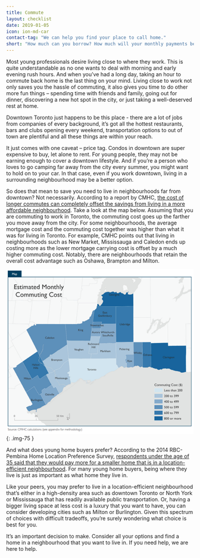 ```yaml
---
title: Commute
layout: checklist
date: 2019-01-05
icon: ion-md-car
contact-tag: "We can help you find your place to call home."
short: "How much can you borrow? How much will your monthly payments be?"
---
```


Most young professionals desire living close to where they work. This is quite understandable as no one wants to deal with morning and early evening rush hours. And when you’ve had a long day, taking an hour to commute back home is the last thing on your mind. Living close to work not only saves you the hassle of commuting, it also gives you time to do other more fun things – spending time with friends and family, going out for dinner, discovering a new hot spot in the city, or just taking a well-deserved rest at home.

Downtown Toronto just happens to be this place - there are a lot of jobs from companies of every background, it’s got all the hottest restaurants, bars and clubs opening every weekend, transportation options to out of town are plentiful and all these things are within your reach.

It just comes with one caveat – price tag. Condos in downtown are super expensive to buy, let alone to rent. For young people, they may not be earning enough to cover a downtown lifestyle. And if you’re a person who loves to go camping far away from the city every summer, you might want to hold on to your car. In that case, even if you work downtown, living in a surrounding neighbourhood may be a better option.

So does that mean to save you need to live in neighbourhoods far from downtown? Not necessarily. According to a report by CMHC, [the cost of longer commutes can completely offset the savings from living in a more affordable neighbourhood](https://eppdscrmssa01.blob.core.windows.net/cmhcprodcontainer/sf/project/cmhc/pubsandreports/housing-market-insight/housing-market-insight-gta-68701-2018-m11-en.pdf?sv=2018-03-28&ss=b&srt=sco&sp=r&se=2021-05-07T03:55:04Z&st=2019-05-06T19:55:04Z&spr=https,http&sig=bFocHM6noLjK8rlhy11dy%2BkQJUBX%2BCDKzkjLHfhUIU0%3D). Take a look at the map below. Assuming that you are commuting to work in Toronto, the commuting cost goes up the farther you move away from the city. For some neighbourhoods, the average mortgage cost and the commuting cost together was higher than what it was for living in Toronto. For example, CMHC points out that living in neighbourhoods such as New Market, Mississauga and Caledon ends up costing more as the lower mortgage carrying cost is offset by a much higher commuting cost. Notably, there are neighbourhoods that retain the overall cost advantage such as Oshawa, Brampton and Milton.

 ![commuting cost heatmap](/img/checklist/commute.png){: .img-75 }

And what does young home buyers prefer? According to the 2014 RBC-Pembina Home Location Preference Survey, [respondents under the age of 35 said that they would pay more for a smaller home that is in a location-efficient neighbourhood](http://www.rbc.com/community-sustainability/_assets-custom/pdf/RBC-Pembina-Home-Location-Preference-Survey.pdf). For many young home buyers, being where they live is just as important as what home they live in.

Like your peers, you may prefer to live in a location-efficient neighbourhood that’s either in a high-density area such as downtown Toronto or North York or Mississauga that has readily available public transportation. Or, having a bigger living space at less cost is a luxury that you want to have, you can consider developing cities such as Milton or Burlington. Given this spectrum of choices with difficult tradeoffs, you’re surely wondering what choice is best for you.

It’s an important decision to make. Consider all your options and find a home in a neighbourhood that you want to live in. If you need help, we are here to help.
